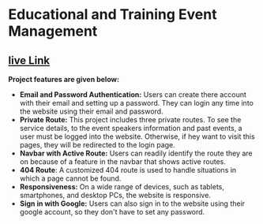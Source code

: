 # Educational and Training Event Management

## [live Link](https://event-management-project-fa8f8.web.app)



**Project features are given below:** 
- **Email and Password Authentication:** Users can create there account with their email and setting up a password. They can login any time into the website using their email and password.
- **Private Route:** This project includes three private routes. To see the service details, to the event speakers information and past events, a user must be logged into the website. Otherwise, if hey want to visit this pages, they will be redirected to the login page.
- **Navbar with Active Route:** Users can readily identify the route they are on because of a feature in the navbar that shows active routes.
- **404 Route**: A customized 404 route is used to handle situations in which a page cannot be found.
- **Responsiveness:** On a wide range of devices, such as tablets, smartphones, and desktop PCs, the website is responsive.
- **Sign in with Google:** Users can also sign in to the website using their google account, so they don't have to set any password.


